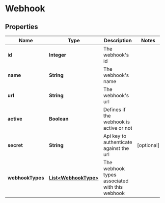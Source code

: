 

# Webhook


## Properties

Name | Type | Description | Notes
------------ | ------------- | ------------- | -------------
**id** | **Integer** | The webhook&#39;s id | 
**name** | **String** | The webhook&#39;s name | 
**url** | **String** | The webhook&#39;s url | 
**active** | **Boolean** | Defines if the webhook is active or not | 
**secret** | **String** | Api key to authenticate against the url |  [optional]
**webhookTypes** | [**List&lt;WebhookType&gt;**](WebhookType.md) | The webhook types associated with this webhook | 



